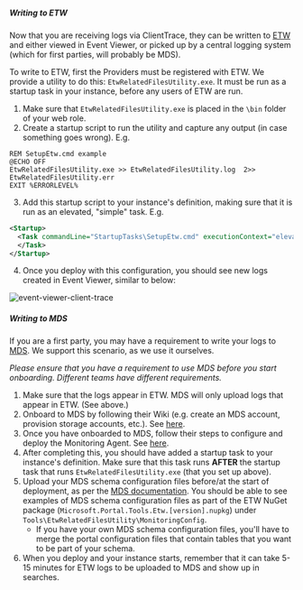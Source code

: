 ##### Writing to ETW

Now that you are receiving logs via ClientTrace, they can be written to [ETW](https://msdn.microsoft.com/en-us/library/windows/desktop/bb968803%28v=vs.85%29.aspx) and either viewed in Event Viewer, or picked up by a central logging system (which for first parties, will probably be MDS).

To write to ETW, first the Providers must be registered with ETW. We provide a utility to do this:   `EtwRelatedFilesUtility.exe`. It must be run as a startup task in your instance, before any users of ETW are run.

1. Make sure that `EtwRelatedFilesUtility.exe` is placed in the `\bin` folder of your web role.
2. Create a startup script to run the utility and capture any output (in case something goes wrong). E.g.

```
REM SetupEtw.cmd example
@ECHO OFF
EtwRelatedFilesUtility.exe >> EtwRelatedFilesUtility.log  2>> EtwRelatedFilesUtility.err
EXIT %ERRORLEVEL%
```

3. Add this startup script to your instance's definition, making sure that it is run as an elevated, "simple" task. E.g.

```xml
<Startup>
  <Task commandLine="StartupTasks\SetupEtw.cmd" executionContext="elevated" taskType="simple">
  </Task>
</Startup>
```
4. Once you deploy with this configuration, you should see new logs created in Event Viewer, similar to below:

![event-viewer-client-trace](../media/portalfx-internal/EventViewerClientTrace.png)


##### Writing to MDS

If you are a first party, you may have a requirement to write your logs to [MDS](https://microsoft.sharepoint.com/teams/WAG/EngSys/Monitor/_layouts/15/start.aspx#/AmdWiki). We support this scenario, as we use it ourselves.

_Please ensure that you have a requirement to use MDS before you start onboarding. Different teams have different requirements._

1. Make sure that the logs appear in ETW. MDS will only upload logs that appear in ETW. (See above.)
2. Onboard to MDS by following their Wiki (e.g. create an MDS account, provision storage accounts, etc.). See [here](https://microsoft.sharepoint.com/teams/WAG/EngSys/Monitor/AmdWiki/Onboarding.aspx).
2. Once you have onboarded to MDS, follow their steps to configure and deploy the Monitoring Agent. See [here](https://microsoft.sharepoint.com/teams/WAG/EngSys/Monitor/AmdWiki/Onboarding%20-%20Configuring%20and%20Deploying%20the%20Monitoring%20Agent.aspx).
3. After completing this, you should have added a startup task to your instance's definition. Make sure that this task runs **AFTER** the startup task that runs `EtwRelatedFilesUtility.exe` (that you set up above).
4. Upload your MDS schema configuration files before/at the start of deployment, as per the [MDS documentation](https://microsoft.sharepoint.com/teams/WAG/EngSys/Monitor/AmdWiki/MDS.EXE%20Command%20Reference.aspx#UploadMdsConfig). You should be able to see examples of MDS schema configuration files as part of the ETW NuGet package (`Microsoft.Portal.Tools.Etw.[version].nupkg`) under `Tools\EtwRelatedFilesUtility\MonitoringConfig`.
    * If you have your own MDS schema configuration files, you'll have to merge the portal configuration files that contain tables that you want to be part of your schema.
5. When you deploy and your instance starts, remember that it can take 5-15 minutes for ETW logs to be uploaded to MDS and show up in searches.
